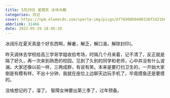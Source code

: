 ```yaml
---
title: 5月29日 星期天 冰块与糖
categories: 日记
cover: https://npm.elemecdn.com/sperte-img/picgo/6f76998b9400338f2d21b64c1524fff5.webp
abbrlink: 31466
date: 2022-05-29 18:46:28
---
```

冰阔乐在夏天真是个好东西啊，解暑，解乏，解口渴，解除封印(。

昨天调休去学校给高三学哥学姐收拾考场，时隔几个月来着，记不清了，反正就是隔了好久，再一次来到熟悉的校园，见到了久别的同学和老师，心中并没有什么波澜。大家还像以前一样，三两成群，有说有笑。本来是要打扫卫生的，一开始大家倒是有模有样，不出十分钟，我就在座位上边聊天边玩手机了，毕竟摸鱼还是要摸的。

没啥想记的了，溜了。
智障女神要出第三季了，过年预备。
